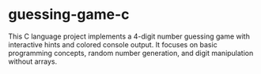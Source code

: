 # guessing-game-c
This C language project implements a 4-digit number guessing game with interactive hints and colored console output. It focuses on basic programming concepts, random number generation, and digit manipulation without arrays.
